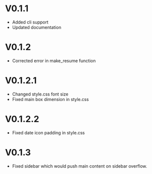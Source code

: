 # V0.1.1

* Added cli support
* Updated documentation

# V0.1.2

* Corrected error in make_resume function

# V0.1.2.1

* Changed style.css font size
* Fixed main box dimension in style.css

# V0.1.2.2

* Fixed date icon padding in  style.css

# V0.1.3

* Fixed sidebar which would push main content on sidebar overflow.
